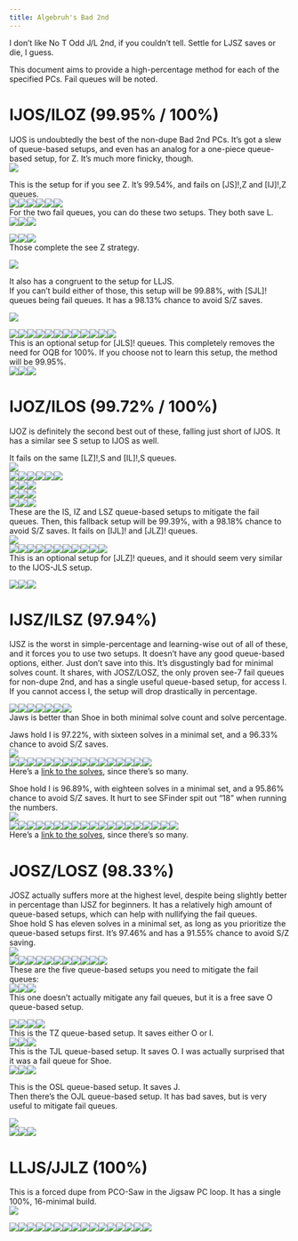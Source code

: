 ```yaml
---
title: Algebruh's Bad 2nd
---
```

I don’t like No T Odd J/L 2nd, if you couldn’t tell. Settle for LJSZ saves or die, I guess.

This document aims to provide a high-percentage method for each of the specified PCs. Fail queues will be noted.
# IJOS/ILOZ (99.95% / 100%)
IJOS is undoubtedly the best of the non-dupe Bad 2nd PCs. It’s got a slew of queue-based setups, and even has an analog for a one-piece queue-based setup, for Z. It’s much more finicky, though.  
![](https://lh7-rt.googleusercontent.com/docsz/AD_4nXdecn_OBcCG6JAyGhc4GGwK0tI2quJsg_dUGgdYKlVmaLqselrcaiCN4Nj6ndppUT3uPCrzuZx8DvI07FfYxQOBAGThUaG_oKjmABCf-bjds_XVyejoBsEcPh2VZQoTS4B5657fQ9ZQyO62pHtEssC97fsH?key=Lh5_fHnZZxvwlXRh79fIuw)

This is the setup for if you see Z. It’s 99.54%, and fails on \[JS]!,Z and \[IJ]!,Z queues.  
![](https://lh7-rt.googleusercontent.com/docsz/AD_4nXeKXKGDxjrqRk51fUDnlQi3vLNk9252YjmtoO4KJ1dBGrYUtKLaD71G99KJWpddCuqahN9oRXHQU-5kmNFORhgtNSyPtf3_iXMOHOGCOOe3IDMEnIRMhwwrjW2HMvnOZlOSTsWWHHGnsprzsUrgbM4qYjh1?key=Lh5_fHnZZxvwlXRh79fIuw)![](https://lh7-rt.googleusercontent.com/docsz/AD_4nXc4EjQtn7TOeHlLIaMGaiAryhLY0JxkkdOEpFL3HXeZufn2BbMfIazxfcuD97jvs6XaZ8d3POaA4gnDd9J7aK2E1YRMn7ypQ27cEEUo4-emPFt055QD7QH05yctKFgXQ7Wj6jTlqQyJul541RGB0EnJYJ9U?key=Lh5_fHnZZxvwlXRh79fIuw)![](https://lh7-rt.googleusercontent.com/docsz/AD_4nXc3fUcCzEirNOLHER0BglC_-djvNHeMIt5VVrwaN-OZrrLjuqpZCp4AMcC0ORCKTNWcjiwE33Mxgdhrs6no8VczqaX1byZNmwkSdgQhnHLF-feeeSTHrZ6hEjoeMVKFB7Y47dCTr_HnemO81BY7QTCvR2cV?key=Lh5_fHnZZxvwlXRh79fIuw)![](https://lh7-rt.googleusercontent.com/docsz/AD_4nXcxBvDEnVp1lMuZLpJXsaQsogpd6x6wUFE13pknyseKHCMTuzkqJIoeugFV_lOYVpiXITWvZbRx_a-A-X2jT7uTMcmzq843YBzTsxU1RGS-JNjMPwjyH8_QCEFDkDjZwnR_mNeDgR_fNLGHS670ieUt92s?key=Lh5_fHnZZxvwlXRh79fIuw)![](https://lh7-rt.googleusercontent.com/docsz/AD_4nXeye3AiagIzCzWG1jI2Qjt_K3OTyHgAe0U5TVxlykXzvULDgzkkVlN6AYdk346DTLnfABuHsTasSLzlGXpu2sLTs1I2bcDS5Gqsa1xXgIJsMTiaRpfZlhrwRokP8zbHTkGlk9yyXJwJWUxIA7NyKumbfp0D?key=Lh5_fHnZZxvwlXRh79fIuw)![](https://lh7-rt.googleusercontent.com/docsz/AD_4nXeyw3bVYx2yVUH8-bAnQ_MIw_k4yOC7L_Xe1JvulU5BYzBFtzepGIpxxAnHMPmbUmxDz__zou0owMdL96Uy26PIUR8Ih8dR-Xq2AOcJhFjoeQrgEBfPJh_zQVZ_djQSc6mmRsJv_876CJVJCyhBgufxQmAd?key=Lh5_fHnZZxvwlXRh79fIuw)  
For the two fail queues, you can do these two setups. They both save L.  
![](https://lh7-rt.googleusercontent.com/docsz/AD_4nXe8W7BS8Q1FNmHNz1Ku7KBuuko-ectYSnEK6qwnmIkrzL_2Fiucuxgi5XNPnqK15inkeelvM2_uTmved4tiF3Fw-xK_3l5_9XWrHWS_PNn6bssojrG8xxdbWUi__k8Q1TawF8nvlrEn8T0XYBMr_iImPeu6?key=Lh5_fHnZZxvwlXRh79fIuw)![](https://lh7-rt.googleusercontent.com/docsz/AD_4nXcqBaHbH4X5d1hdZuoNdxj73SnreUQUB0BZ_4jlhWt-jpiz3riCn1SeyiheYFogUWYNCm7WuL0cV3zntm2Msofc5mp5ViuQBuLbnrG309gJzPNkaY75DK6Hj6YuLHHJ8bz1u3UBNDveqBQqZzXURnGTc8Tl?key=Lh5_fHnZZxvwlXRh79fIuw)![](https://lh7-rt.googleusercontent.com/docsz/AD_4nXfmeI12wuS1f2QWk4xRV8gF8nd92h-OZsIrsWzFHh7khP0JzqHFmuZEN-OGGIfkXIn7xRKb35hyAISKFl9LFQimdPMYe8GqguuzPJoxRYR48j53UNzcfQzkbkZG81VDYKnxL5tDgcuCLwqNrHMWEBHpTi6D?key=Lh5_fHnZZxvwlXRh79fIuw)

![](https://lh7-rt.googleusercontent.com/docsz/AD_4nXcWjXWS-YqZiB2QUiuqRrYwNsOB9DhfYAOWsPGQqifStljy92lJT9m2yvXzoSjAN2RyUqQv0ZjhibGthBPvcye_DOv4RWHOsmcf5L2QoP8P4CZsL7yoNT0Wcsq42uNTdwL0vhuB-Ts3vFQnq0ToMn16Q4CY?key=Lh5_fHnZZxvwlXRh79fIuw)![](https://lh7-rt.googleusercontent.com/docsz/AD_4nXcVbx_k_W5-T9QowvvWuepyHG6B8LeJhJcPRsAYFXjrp5Wy0C6lcPkAn2bNjK5D3JI4XVdkI3sxJGy1UpRq8pT4YSpjtKNCsixffszymNKV9RhNbqGhY4i47K-wiXGeQ9ZVhmrSoiDNNW-cYTNjQZOlJU1Q?key=Lh5_fHnZZxvwlXRh79fIuw)![](https://lh7-rt.googleusercontent.com/docsz/AD_4nXdEz_x7YuALDwvQVLwJzorPzie7GFir0FHC1c07dGKGMup91xlD0NJSUNOZ1IM5qvUp93dMspxDQC_xciN39grG15ZZSrI5mQumoyWyVhvQhdEoyep10diReK2OB3lgimBJsT36X4DoiFG_WSZYo1CH94Sk?key=Lh5_fHnZZxvwlXRh79fIuw)  
Those complete the see Z strategy.

![](https://lh7-rt.googleusercontent.com/docsz/AD_4nXck22o4IILPLmzx4Bq_gxpGaBfbXCJ6R7S8GNUMNGlhWADNwkpE5QkFbYLW9BNraaxq9TdEO1D58gS6xmr8QOwjlQS6C330ScrcZV8J7hTfyO9ly8aVdHrVaU4AmmclSa1Kx99e2WDOcP1D_RVLGX0SEUFh?key=Lh5_fHnZZxvwlXRh79fIuw)

It also has a congruent to the setup for LLJS.  
If you can’t build either of those, this setup will be 99.88%, with \[SJL]! queues being fail queues. It has a 98.13% chance to avoid S/Z saves.

![](https://lh7-rt.googleusercontent.com/docsz/AD_4nXe8qDBF6Ig7YNS_ZQw8e9CraGQojoSYdkkENa_Hpoot5MhZOWhIAKWB2EIJhf4plhwVtcfJy3qHXggHkytsN9pMjJdSwadM7qd0Kxhwq2kBMYIiSSm15KpXKqqu7XGp7Fdv6C2D-bPdPajBXqsKbCq7thH2?key=Lh5_fHnZZxvwlXRh79fIuw)

![](https://lh7-rt.googleusercontent.com/docsz/AD_4nXcvkCyJBNgT6enaub5uzhCaTFUp91ugS-4KKpfjXmr9-QKczmF8c2f-eFlztHyBaABxd0v3jkvLEhU8S3mhL0TExmZsRNvXlwWs2W4e9LBHhwYOQWM_ufYsrThYc4j4z_gPCx6jm3zwznFB2lyJ3-6WjXk?key=Lh5_fHnZZxvwlXRh79fIuw)![](https://lh7-rt.googleusercontent.com/docsz/AD_4nXd1oTO4CsMCahrbgj0I-03aTG41ZuzIMqpKKSaH37B5gEY8X1_UR4n07bvqesB557m2SzeqfXt6O6EEQZEwcOwnS7Dd-t-viSHqyVW3pRc9gDur4Qou3oEw8ZmyWD0HR2ZZM37B85bqOAGuwoGlQqAZEpYo?key=Lh5_fHnZZxvwlXRh79fIuw)![](https://lh7-rt.googleusercontent.com/docsz/AD_4nXcJpanboJKkfJ8MlGST1W9Xd1zVF4FH94GsNp8zg20aNQglmSfBqkYmy6DbJa-ruTjTPGymmu9r46B4akjJ-aYU_mL9_CGvOwA13fXA-hkUhy896x6d7AtW423LOQF3cXRQ61btn1TjhPlUNyvGZE-SVxBu?key=Lh5_fHnZZxvwlXRh79fIuw)![](https://lh7-rt.googleusercontent.com/docsz/AD_4nXexn4dResL6CNOhU3vwF0824eITIynCmDZEWQR4vFAtPvK5t0bGE2Eha0RSf9DkSi6Ap67pmToL_H2J872mmmorQ6dlUr_3hiF-l1GaFvAcsDnKZwYhsvo-Qt95Kko86O1Vj__iLxPi6ICoF4kjiH-zEdjO?key=Lh5_fHnZZxvwlXRh79fIuw)![](https://lh7-rt.googleusercontent.com/docsz/AD_4nXdPp4_H64gw8SbPZiojMrnBdfQdKZUrYw2EJ9glmXd7asiFtbqep03ZWi3GYahpv5s0w-ai49AnivMIKqKj_LhZ_bpjv4d6mU_lzGWWs_N9D9b_G5R_wKjCW9ICOe4wfO4PFi3RJzig4xAX1zi7ukRgxzqM?key=Lh5_fHnZZxvwlXRh79fIuw)![](https://lh7-rt.googleusercontent.com/docsz/AD_4nXdv3wborzN5kCCX7bMMBOkULwUMDqmro7YARjxmHRL6zjk-LKF7p2aTRxyYrvhAz1QY5Zml57Mremi6nc5hJhNlKTi73daM8604gtnxARo5iRuwd9Zo_w9t_-CeBfiXDm9xyIIIoWUAS1Ve9n8nElfhW-kW?key=Lh5_fHnZZxvwlXRh79fIuw)![](https://lh7-rt.googleusercontent.com/docsz/AD_4nXc77hv0Td0oM_H3aE9wiDO77vWJg1sIixXBd-ruJflGiXOGIuybFB_U4upeeifsbDzT7FfHDK6r6qrbRJ76HHN-NpTeFxDUye2se9Mt3qFLa-e86fDbKJkkyXAEdXuGqsIaM8yRSjfgdz_FaHC1m1-s0Djy?key=Lh5_fHnZZxvwlXRh79fIuw)![](https://lh7-rt.googleusercontent.com/docsz/AD_4nXf45Tupx8sz-k-Dln567xG3Ns765togBK8s1ZSf2O4QWFolJRjS5o3wC8OoSV6WGqEej14-MitsBYLvM8s9DCdCLA650Cto9i1R1zPpDkYX1_Kt6q64RQXPwOmIvvfiBV00BmsmCBIL9KW9Yv32XIvdgkc?key=Lh5_fHnZZxvwlXRh79fIuw)![](https://lh7-rt.googleusercontent.com/docsz/AD_4nXcqXQS3x7aIo712dWjXnliA0Vbmvx0US3SGUznLGo9Xr6zE9-e5eFDb7O8FoJFWIiP6ohqZj6VwtdQeSf3iFyuVICLdMPzvlafJRuSX568vviDFhPRaKSvKvsLuLOHW-BnKrQHOYCrjRFm5YsaykfdF85DT?key=Lh5_fHnZZxvwlXRh79fIuw)![](https://lh7-rt.googleusercontent.com/docsz/AD_4nXf84gfW3AKb-ckpiCDPMk7TbbY4toTLp4lrq_3HhdErH8T-vh6IXDuyeP1_UTwGvw0aVU5uVH8MkbIciFmTgqmcNenM3xfPG5F9g4ZqmOzcm2wcXT2u6jUiPhYPgTgJOHYJjmZXdGpQEsYwauWaci0sL9o?key=Lh5_fHnZZxvwlXRh79fIuw)![](https://lh7-rt.googleusercontent.com/docsz/AD_4nXfLAvklkZ4mlYiUEu-99WzKtg9A_LykbsqVGMT30yck_47hmJk6tt9T-6oidRkJ4jrUUnthcKf_rkMFaWttyJMEAqsKxeE_QE7GRaL0TR8ABjDLM_AsLFE2Jbkx8l2Rvz5RGJfzRbyW_BY-DU3bCErtcmZk?key=Lh5_fHnZZxvwlXRh79fIuw)![](https://lh7-rt.googleusercontent.com/docsz/AD_4nXfFYC0QWD0o3PZSLDvwfv1xQAeOQKI70t7_7f1ep1RarFOBgSd3_5THEXwbHMFOpV5fpD1IAgIFmdirlxNSRqCieqh-lwP6IbkPcrn9OekgZNNMD6bheMjwyBhFNvxertNtV5FTfdyUVaSOu42EPKSpo9ob?key=Lh5_fHnZZxvwlXRh79fIuw)  
This is an optional setup for [JLS]! queues. This completely removes the need for OQB for 100%. If you choose not to learn this setup, the method will be 99.95%.  
![](https://lh7-rt.googleusercontent.com/docsz/AD_4nXcE01MgSI1VvyocjgWtW1AmwnFr_GNFDlXUDFX3HA_x-4TN4qM09Qg2Zt_HvVBsd7c7LH9mjvLo-ErRe18Oq31bOOeJB4pBCDbJPgmK8IEsFSiWrGKGNb0hju8N2RHlSOJjTtD0C8CvL7usWE7yKrLNc-_V?key=Lh5_fHnZZxvwlXRh79fIuw)![](https://lh7-rt.googleusercontent.com/docsz/AD_4nXcMWzd7dnG5Bhg1L1aTojbZLPKEOMHlrLuQ3hoBXBEnDf_Jjo8OCjmYehI10Mw9PRA3L4ligXrQ4H1zoZlPPUCQqv2T5LIrQXg7LKdP5OMt4hPgJRa-n1mWvNxOho2T435fKgxJZF1isMEqdEV3H5xlmHQ?key=Lh5_fHnZZxvwlXRh79fIuw)![](https://lh7-rt.googleusercontent.com/docsz/AD_4nXdFgoLjw1nQrn3E29HWvrf-B7LCt5roBUq1xhLVCEQBwONG26UFv_jFkUrEXSVPyhC2J9kHf_oBIQmdSq0g1XNsLOxTJ7btF-v2B_gsPzJAVcp20q6xFHgs_M8NMjcQZhzJmeBhYu3sccPL68bBAmFZ_SAR?key=Lh5_fHnZZxvwlXRh79fIuw)
# IJOZ/ILOS (99.72% / 100%)
IJOZ is definitely the second best out of these, falling just short of IJOS. It has a similar see S setup to IJOS as well.

It fails on the same [LZ]!,S and [IL]!,S queues.  
![](https://lh7-rt.googleusercontent.com/docsz/AD_4nXcds3MKskkW_-hyedvt-Rtjj2i4mhQr9lSLeflvTepfP0UPA5M3QqiFd0MkJweoBvYhLapRs3z6T-8wE-vf4ueaO4Nl-IoVlpUY8cBsgwwMECNHsqELyjp2uFgiDRPHNHf_j3Hbzyod6w0Z_wt57m-WN6Ki?key=Lh5_fHnZZxvwlXRh79fIuw)  
![](https://lh7-rt.googleusercontent.com/docsz/AD_4nXdxYJP4BTb26NalEMJc5QxGRFYPPvoIMz8gXvdU2vmX2ypx5zcCWbn0v2VIiIoutl3MPFNF1lZTZwvYRgv-Vgk7wIQDQZCvgRPacCCtwuhzsYgTwgUoP70GGCTzJdX2Fqfls8XUydgQx4GGmvDAjZuUY1w?key=Lh5_fHnZZxvwlXRh79fIuw)![](https://lh7-rt.googleusercontent.com/docsz/AD_4nXcKlbud6L8vTOg_cO8FsZzO2r1TQpeVY6fzGkMA4FSn3qdlgEdI7Yh-NMq4pgd8lVWYIAnLGQkmQXxRd51qXsk78hA_Z5wMPuRPqOJBlhwgXwx5xCiVx6eV_ijVEim7-1pB51qlkqCntcXDNESvgXSO9QrN?key=Lh5_fHnZZxvwlXRh79fIuw)![](https://lh7-rt.googleusercontent.com/docsz/AD_4nXex9DRNPeAExI_7F-X5o8Ma8kGPIlPj68uRLyFxUrb-VkPSQS_-pPU6pkfVimvHjXtWMSb4USQpRZolJnT2xVxFFlLQn_p1_p82bqwi-IS8A5yrE12yxwjRsPEh2cwFKxXioR7HGnQXcdyP_vahQhFecK0?key=Lh5_fHnZZxvwlXRh79fIuw)![](https://lh7-rt.googleusercontent.com/docsz/AD_4nXdIM85bqwlkcuZh-a3z96eO933vMc5dyaEd2peFIbsrvjYpCLw_ypvPAJ9yMUgrUuToQZ6_mhUPJf3paxW6VSovLA6SFIBkQ8p_Kj1OZdWUvB_PW76KuWL7DOv4yT3voR1cz2dizM2wALcSmDaFqmu2s75u?key=Lh5_fHnZZxvwlXRh79fIuw)![](https://lh7-rt.googleusercontent.com/docsz/AD_4nXdrCPSgejZJmfkPlr16BgHpUE3LOulunPJM-kj2Y5rhFe1Hr3vmxNQrER9o-npSTLQnC9Vx-D9y9C2tiWoTasm6fIVCqg2ShAB7E9SO6TQ2eBy_gPIIgvTY3XZvFylVqp5AEsj2pyeUiar8h5r_DjbG0Nk?key=Lh5_fHnZZxvwlXRh79fIuw)![](https://lh7-rt.googleusercontent.com/docsz/AD_4nXcMDMnb1BkMf1lko3dT9vEQpA082An3TESta9TVTjaEzR88d0PQXnU-psa1S1D1mS75Bszm3LUlCZx4nV_UHAw9DVPVJAQOcNISCG0U7p0z9B4AC3muCdp-lTU4oKZ34t_op4hZpsihiOnHaMRG9H26-0J_?key=Lh5_fHnZZxvwlXRh79fIuw)  
![](https://lh7-rt.googleusercontent.com/docsz/AD_4nXcB0PAzc_9lCVw1OkDs7X9gbfQenCsX_EOf61p7AXgc6vcF2eybo0PpNiwJtrsgKUcD8o-7Vp_PEIMUJfB-9zM3xa4L0fN4RrVVzbp9xfvwP1qOFcy10FqfCkDW0XqZ0B8XPs19h6WRJeKbTHBhy-Ce13q-?key=Lh5_fHnZZxvwlXRh79fIuw)![](https://lh7-rt.googleusercontent.com/docsz/AD_4nXcBXkgK_PHMntdf7eS8CDdNYoB3amJB7TlUoKVHmwAXkTazW6KSu2omiuSQKGpVMqBZ3UXBj0XUjD4tz2_jRFwTHkFcQAzeelWOkI7xz5loO7hic01mE-R2GHbe2ERiTSVsZBDxt2nZzxdg43FOLR-erA2L?key=Lh5_fHnZZxvwlXRh79fIuw)![](https://lh7-rt.googleusercontent.com/docsz/AD_4nXe_l1sT-fnukaekgyNSQQRHijseBnlzzz5qpGfDyNzUOAEwMgEDkB0c4Wq__geDT-zhJzazYLsqCoH4G4uLbIJuFbqS4UQ5O5darxxNRotYQveza0sSVd1J9JMtKYMpubsoJdocT_Aiybbk1etMHJUbCC0?key=Lh5_fHnZZxvwlXRh79fIuw)  
![](https://lh7-rt.googleusercontent.com/docsz/AD_4nXcPuVYSpgyy2ukW04ecIgFvRytDjS3lEecaYB1rM5jcvxy0ssFFpfxPcWbXxPx-bWHqhNsVAC8r9Bl6cAiGpElhrHUfmrtrgUGkijXr0-7fHupHTbTjG38Uh14UNKtGHWAD9Cu1ta1dDWv69qcx_SwWG2iQ?key=Lh5_fHnZZxvwlXRh79fIuw)![](https://lh7-rt.googleusercontent.com/docsz/AD_4nXebMNc2fc9FCWMW8VtB_tmb9Fe2ac_sh-l0uX2x25W7yT1a19YmtPEaHCUI28qjnxkJl9L0tcEXQwpSa60YfvU6Vy3F9ZIydWI2AGNRsmgtFmKPyToFN9n1UlVxDAaasosa6OdgPd8kbsRdLsYcmMKqdxQ?key=Lh5_fHnZZxvwlXRh79fIuw)![](https://lh7-rt.googleusercontent.com/docsz/AD_4nXcfFsm3nNeqpYVWLtgnxneUn1Tih3jln9cc-ILUMpqbVB7vOkE_upQ-UJ7E104teWJYtO0i-elkLCvRgWaeTyh0YejZkLxpqx2SstRHmOfHDyfaiYFVx7BrJDEsifd1fiPKGwiWekHFqwZi2TNexofwUVog?key=Lh5_fHnZZxvwlXRh79fIuw)  
![](https://lh7-rt.googleusercontent.com/docsz/AD_4nXddv_aiVoKpCqLjG4JNyjLxR3mdCtCyY6jP2Y2SjkW79yKIbPqXklqkW0-hAYuyp4Vroazfe6cP1ZYx_9w_4EgTFkxOPAqxdK_FFg4H0x3K9ebxy6xmbeGVYYAaGA08lRbmvqYFLW-ON1qNdq7hyqntItPQ?key=Lh5_fHnZZxvwlXRh79fIuw)![](https://lh7-rt.googleusercontent.com/docsz/AD_4nXdQ6U8mRbl_wJSu4StzPyK4tuj_0GE5Tf4ffJFKc6RJtU4l0WINqlCxcRu3UX5lXnU0_YopumIFuXgYkavZlOT1skDxkU6UnNQqPP7BT_l0A6Cv3EDO0FNxDplPUA1Vg0cC5xte3nRoWJit0n8tsdvNmyNk?key=Lh5_fHnZZxvwlXRh79fIuw)![](https://lh7-rt.googleusercontent.com/docsz/AD_4nXeuyDMsaxQHrfm3iHpUSBqx3rwadwLJJMLjpj26vzCV0T1hg7XuGyTpE_yoFHVJAETMz1p1lzWesNoWglCBnOSDGygU4ilQCwFzpTccbbha9PRuKKCquPb69FKc4u3MLKfXt8_5LDaJHggS95Z084GGV7Up?key=Lh5_fHnZZxvwlXRh79fIuw)  
These are the IS, IZ and LSZ queue-based setups to mitigate the fail queues. Then, this fallback setup will be 99.39%, with a 98.18% chance to avoid S/Z saves. It fails on [IJL]! and [JLZ]! queues.  
![](https://lh7-rt.googleusercontent.com/docsz/AD_4nXe0_63IP0901nN7PIWGilEcE9aVZJe8ZO_awBCanMBYr-2ZE36H1QfY_egUFCN_JUWSoCt6-guFpZlXkz-HHhmAAvCePf1HcUKU4oSIuya1zYboV9bAzCf4L7EU2EbtC6m2JTCm7y7PJ1Q3VJLYyYrniZzQ?key=Lh5_fHnZZxvwlXRh79fIuw)  
![](https://lh7-rt.googleusercontent.com/docsz/AD_4nXe9INeUop4mwDcoUZyf0SAHO-UR5jkMaYOvV774sI4DDMTAw67Yb96nOfm0ogrmk34A8uVhVm13y0jxObUlpAaOAoI30exNKGO5uZbx10BHe4CB1df8ykxH0-lh1NDgHdirKVRJKgfNEcBRaTxIu3dUfpw?key=Lh5_fHnZZxvwlXRh79fIuw)![](https://lh7-rt.googleusercontent.com/docsz/AD_4nXffrPz3T4qhOzT0K0bbhgBtptHTZjlBkzjkZf0yNaS2yduVYvMy1uHm9JXToSRoUnQjns33c37bMrH8JJAKuwpJG2XzIND6NurRxx4Gam0cif2lRQmQitESwSQ0b9IkyEGdGsrW2XZlL4qsadb0nVA30PE?key=Lh5_fHnZZxvwlXRh79fIuw)![](https://lh7-rt.googleusercontent.com/docsz/AD_4nXdFxf0A7Cgh3n3KdNh80kMYvgVctxs_a-s8CEDP-pOllRwP0-b0xe0-qmZvdqbTxEdQLjmNQdhb9KKhKUdAACzj2o8m8UB0uWPdL-9X1ZY5m7xkplcwrUdMsycoHEKyeLZJT9dLYqcB6Y0Nq8s-Rxqbo3OJ?key=Lh5_fHnZZxvwlXRh79fIuw)![](https://lh7-rt.googleusercontent.com/docsz/AD_4nXdH8w_RaLMdm9gCX7kIx9N12q_R0XytseSryjZDSbuuYxyVU3xxMZaAIX4D1PKG1enCveEQXaEFGnsqf9DT5cA6XpuQvP1aVajk4awO6wGzii0hnsrpOFQOgyH7LZACi7sZUPPD-D34yRW8uB3dME2THA88?key=Lh5_fHnZZxvwlXRh79fIuw)![](https://lh7-rt.googleusercontent.com/docsz/AD_4nXcbivRr911w5M_SiTyEN9BTLMiqrLL3ehCTGXDWyQfAy5H9MhRLXLgYsSRBnfxOL5XDrOfLtjsReTfzYFVTD5mGG_0bjz9cwhPjnPTwWctVXn_9iiKK1tzwx5tfU7hr4IZ-L-4Zb-vMAxsKSTBv3pTtzksc?key=Lh5_fHnZZxvwlXRh79fIuw)![](https://lh7-rt.googleusercontent.com/docsz/AD_4nXdnMYehh41guZz_RumSLF3ZcPlxiXEVAaXMBJ_6Os_Xytjcm-if2FQYiaHna5vDwzidPPhqAx7XFtxYegjbkii0CukMOa6ifnipfCC5AzkPPT9w259YQEQJcoZXA2R3XdJQ8J4yRo5beOHnY5qqO0SQyQ6S?key=Lh5_fHnZZxvwlXRh79fIuw)![](https://lh7-rt.googleusercontent.com/docsz/AD_4nXc44T-viGAN8cktE8QJ_vw1Ydx-nKOLQGRtbmU9AiwbznEc9tkEGwOal-JCxrM73NNgOImPN4gOwq1oGFmcODNqv6Su7-twXbQFgtAAHeKBAjP0Z3mp5sn2JljAYmzkHF3REHM0bFlGiCN37kwBhUq9XSY5?key=Lh5_fHnZZxvwlXRh79fIuw)![](https://lh7-rt.googleusercontent.com/docsz/AD_4nXd5iN-e6oxG5HosNdyliyVSAHr29cv1S018Pk8R_HD1BjMSdmEvrI5pSTMhBsvw_WNpdZSpHxYP62h8sQE5JKX0ujrokir3Nhs5aw38-02KQCUKLeGg-SCzUA-qIFLkxuQSMVrDnY0vxXITUAJEx08WdvgH?key=Lh5_fHnZZxvwlXRh79fIuw)![](https://lh7-rt.googleusercontent.com/docsz/AD_4nXcOeupvffCVtDk_4PpiGq7kk-6JYR8t2NbfSUiEby4GXi57_qhtilTau0ZnzWitfnymWx7vd7c98nmU5KMsu_MxoSYazHhUwvwgK0bttcYOETt4uq9kRCUOIs2Y0d5azajtinylq5YnFHsLlnoj9RarO9s?key=Lh5_fHnZZxvwlXRh79fIuw)![](https://lh7-rt.googleusercontent.com/docsz/AD_4nXe8escMKtyHAj7Eyr93x87cAHrrunq5NXRQ_tigVmULjayzmol-gbq3Wwrg6UIwIEgsFyX7ITYHaVcL8NobX-7_g5ERJftOqIz2gBttjd2BGwuwossloWwc41CEQam4MGtK3tJy5cDyJv206aBU9nQhIaY?key=Lh5_fHnZZxvwlXRh79fIuw)![](https://lh7-rt.googleusercontent.com/docsz/AD_4nXf9OjuRRkNo3qzLw6yu2mlVOXAG84X3tUVn_FmpE3dztykDlS55EBXvKNM3P-_czLE-H1jb3eVyqg265WVJ5q2-NuzhrzjTGqb3wgq-QDkZqLFRL5W6Cut88p49M9q-ImWAdnjiVTnMqegOOWeHpyE_-ODg?key=Lh5_fHnZZxvwlXRh79fIuw)  
This is an optional setup for [JLZ]! queues, and it should seem very similar to the IJOS-JLS setup.

![](https://lh7-rt.googleusercontent.com/docsz/AD_4nXcv88FPrdFFXoUGrkizm8Zg75JvFzJOrmOId-hzZCNfdN4tMSbw1Lpyvx6P3M7DojJZhB4Dq5bNba48D6ICDfC2fEkPJD5h19zpmf-rOgh1Dy7Tn8O20ivO_RLRaIqgOZmFgcagbaYzgHYU8syOA2bR9pU-?key=Lh5_fHnZZxvwlXRh79fIuw)![](https://lh7-rt.googleusercontent.com/docsz/AD_4nXcqQ8bNP7yE4O0yAwGrMepL6sR8vFewmLpI5T9ltPnSYw9QQIAEAuGz9IP_WCiuRvsrl1e8cOt0ps9Ky5-RRzouc3FVKfGLg6S3keCl4GS_V_uyNr-naASFmRG-UAe5kopsxCFIWTrREbmMfLsTaj4mE_em?key=Lh5_fHnZZxvwlXRh79fIuw)![](https://lh7-rt.googleusercontent.com/docsz/AD_4nXeW5Y5Xc4KMuVzzZZrmAmj0ol2AKzW2Hl2--BNv0O63LhxWWl_XSBQhn0Lk57Z4M02NiUBuaMRpUc8ya672xwzd0R2ZGAc2jmDMkzSAts2WX_qinVh65ViIiguOH4gCHNqKlDGWFBZkRzXD3P_NvtevoSMQ?key=Lh5_fHnZZxvwlXRh79fIuw)

# IJSZ/ILSZ (97.94%)
IJSZ is the worst in simple-percentage and learning-wise out of all of these, and it forces you to use two setups. It doesn’t have any good queue-based options, either. Just don’t save into this. It’s disgustingly bad for minimal solves count. It shares, with JOSZ/LOSZ, the only proven see-7 fail queues for non-dupe 2nd, and has a single useful queue-based setup, for access I. If you cannot access I, the setup will drop drastically in percentage.

![](https://lh7-rt.googleusercontent.com/docsz/AD_4nXfeWAs4V8aBhlGow9jt_Io7TevmmICeKFQbkiCX14LHfo5VgHGY9br37c36JggM_FJ9PJg9tkh5gxjMCgb3iQDRNccLofYHfcLD9Asnrfe5kS6O9WsMbSONErtxPqh8_HKeUZT8RBZReCy9sW28Ex8LvvY?key=Lh5_fHnZZxvwlXRh79fIuw)![](https://lh7-rt.googleusercontent.com/docsz/AD_4nXdE94C2t03yyKA5yVnrzjcUbBjfqD6amra6kq71eZLWpYZK0uO9sI4TMnrT0t60ocHPDNlW7uQihbZH6fRlbIUMHTfOHPoGOU1yq1EJ6FeD8vJ2qTASxPPyjc2mgYZRXHfUAhKdWbplOaq_FoceAaw_5Nk?key=Lh5_fHnZZxvwlXRh79fIuw)![](https://lh7-rt.googleusercontent.com/docsz/AD_4nXfO0t2f-IpH6mjsGuzKp7404FsC2t-nkr8PIU3e0kv-1iQe3sHeunho0vbAty9weqV53NRfYudnV9dhyhMXngaDfiostoTKygm7h9q3MgtdvbMWIJzMObgW3ueoIs--NKIggIhGYN18F2wPKDMtJE2QXxg?key=Lh5_fHnZZxvwlXRh79fIuw)![](https://lh7-rt.googleusercontent.com/docsz/AD_4nXfjr1SlQQluCsS3YT-p_ZchFOw4EPFYEtbnMmNP8cikt9sTFZdMqrlOlmknG-6092M-ppQOo776oI3zNYq4jbexs-VuRqy2aTVJ-yB9yGu-aZwfGZaagRgRcc2KhnTSrb6oqZq9jU-rYf5Da3WZjSKOB1ES?key=Lh5_fHnZZxvwlXRh79fIuw)![](https://lh7-rt.googleusercontent.com/docsz/AD_4nXdZwucl-xTvbxSrhWy4QlzsXt9Q5WEawb65Ivi0CPN9i5APq5I4Vz3jLE-FWWOhmIKlfJIvVOgSX1G6vfHG8PkkTmPu7UY2_nP2U76Ys-eR2cyaSbUsNlvPGbPDt12UeDpbsSVfUPnzIVyX5EydlJDWxY8?key=Lh5_fHnZZxvwlXRh79fIuw)![](https://lh7-rt.googleusercontent.com/docsz/AD_4nXcQqDDKlcGx3zVZkkgWSUPJcZTeYW43CeZMHu4fhSZO6i8bbdpclj4CG1yQWzftwSlDJ_g5S3tD1NLOLqrDSPrigLMTkx-b0BOUnbf4zfdUpwt5m9yUpnt9_DMdZvd-C5nuOr_21BjKbNaFcPviLnaLimY?key=Lh5_fHnZZxvwlXRh79fIuw)![](https://lh7-rt.googleusercontent.com/docsz/AD_4nXeBspoCfCJwB1yE_RLUlxx7a-4BVQNqEIA2f_lJE0SeuZBQdul4C2PVy3sF5SipS-4oCDOgcEX1h2CQZsukD_P-wHlI53BPlOTBm2hiC-73IbWYJuifUNgmZrxKca8S80ZgwodjdgBB_U4bxhOFVyM3xASV?key=Lh5_fHnZZxvwlXRh79fIuw)  
Jaws is better than Shoe in both minimal solve count and solve percentage.

Jaws hold I is 97.22%, with sixteen solves in a minimal set, and a 96.33% chance to avoid S/Z saves.  
![](https://lh7-rt.googleusercontent.com/docsz/AD_4nXesEiZfAV7iEsgwLSbk-TRXmgmb1N4onMXrbwfr7umfNTvjp_o6Gz88Zaq5Kv1dw_v5qASfQTVZzyvIcJpFXGkPTaxfF4nuNRh6e-2pl7_Sk0CHq-JU3Xx_79UrEvhYkTo5Mq1mERmRSQ-mjH6OtY2P4DI4?key=Lh5_fHnZZxvwlXRh79fIuw)  
![](https://lh7-rt.googleusercontent.com/docsz/AD_4nXebyCgMUi2veM0UQz0E8v9b3s_4VCRuwrew5d-rOMTmRj1uvnQUVaKCFq_bYaRjFatVP3hgnVAKVIiwO_bwgdDBZ-ijYjezsM_dQU7ZuDRqp719rXLsbeUiYL_uOgiwaRWosrumJuqnxlxV4c1lUafxqnfu?key=Lh5_fHnZZxvwlXRh79fIuw)![](https://lh7-rt.googleusercontent.com/docsz/AD_4nXdMeDoLZt8WKDPu2NItmxBX_A_B-Y1GLFFZ--iseGw419hKNffpk96mRD2rxEKk-ZMUKv0lJ6hkA8dmM2Z8NuTPI1bXPmD8phF6oMgH8MXn3JIZPW3hx5LQzMzDYEv1Uakza3c3rzGVBmXtYmcd0muZLXI?key=Lh5_fHnZZxvwlXRh79fIuw)![](https://lh7-rt.googleusercontent.com/docsz/AD_4nXeIuIgJ-47K75cImM0TkoPnfUw95icK4S10BhxB8AH8IaED9OMVP_4BNtPYopFmCVO7OERKVmugqc7EiapzEax69BTyGxbySRySpuY_sqkceT_iDmDj2RuiARkcjDdXL1u2DNsiiXwJsl_E2qZq5wA8TJXO?key=Lh5_fHnZZxvwlXRh79fIuw)![](https://lh7-rt.googleusercontent.com/docsz/AD_4nXfvIqqtJX5lfFIEOcDlnUj_HcML5yG0fc0atxSaq_0A6LHhFrlSxtVeV8zfZ7efLTRe7z3s2t1gDWya8mY8rXQq_iIb0GaMMrCJSXSazy_ee1KRX0eE3gii-Ibd3U7n52J2L2ncI1a8H-h1ww4TOel3QIv0?key=Lh5_fHnZZxvwlXRh79fIuw)![](https://lh7-rt.googleusercontent.com/docsz/AD_4nXfhWDTWdUjJlwv6PTbACg8o8-2VTYtUP7BFQn74xyZMzKuTrfcp2b_M0OC_zfL5tBvYMip1Af32qeGbLeeO_igh_4qnbvusKoE1yVRRdehpudgddhnYN-4NTn5x4YFUeraAk7LnuDAxsvJQwTNk1RFsLM-h?key=Lh5_fHnZZxvwlXRh79fIuw)![](https://lh7-rt.googleusercontent.com/docsz/AD_4nXd3HhNMyGMJ4BWnPPEALdCzvyzrwlzHLN56n5bwmzpiMBpvDDrLlpUIJoC1R10-7evygsN7SYunT67tv0cYvY63Rja2Bgak4a0ktazLG7VlB8sbnujH5YtXpn4mvTfl4RptnDIxp7wyKDBLeiNeO4IZaT7O?key=Lh5_fHnZZxvwlXRh79fIuw)![](https://lh7-rt.googleusercontent.com/docsz/AD_4nXeL4lTB8BtqGAFCJPi7O9_V3gkTB1H1jm_ZAHPdHBOr-vRjHzFovABJjZl9tVQGhoYEnybZKPy3X98YPkpbozS24GH71XCdwTsQ84MEGsYyDbFBNUzJ4scERxp14JE9PFu5aJVLifCJprbx50tBTH2NsOh8?key=Lh5_fHnZZxvwlXRh79fIuw)![](https://lh7-rt.googleusercontent.com/docsz/AD_4nXfOgRfrxn1G2PNcfIQMNe3iIgPIWFAwP9uPFO-hkTKiDHLWD4N5_7SwlrlPMosAmHQ2dIuk7lLSHOLP5Iog5XSE3k3YDyP4fZ--3mJMW_QHRu72_NRwH0HvH8AqahUOXeHTLIaE5d-5opMsZEejbSMYYdAZ?key=Lh5_fHnZZxvwlXRh79fIuw)![](https://lh7-rt.googleusercontent.com/docsz/AD_4nXfud6ERHijl_lq_jdjZNXWAmQ4sTS2a6MjcpJPgFydqAGfwL2jLhBJFrpHMcp-Gt01SgRNfnr56VlOvr2nMBvoyT6jt5WWOxzjb5hPcvUe1nQHHsliS4G7XtDnTXNsIPCZ8-D61t1sKFTjPN3_UNWfhgXM?key=Lh5_fHnZZxvwlXRh79fIuw)![](https://lh7-rt.googleusercontent.com/docsz/AD_4nXcO1Qvrq4qu8fEwBYow1J04kdZHTxc_bYrbl7Ee3EWrkEsR6_r_BIizQuFG-ZYWppO5ALAHCOkHgQNgi96CjqeIDV1KDRAt1GonO2GFEkWpVRkAg4bUgAbCT3iCAeiP7gbsT2pzRINH05KXce3aMyYGPME6?key=Lh5_fHnZZxvwlXRh79fIuw)![](https://lh7-rt.googleusercontent.com/docsz/AD_4nXe94sQ5QfkDfPtLipGt_ssvmXZVmZOTQQYAvGhTXeZBSBZPBUbVPrks5S51GHwsMLLNIElmAIW8qXR-VJXig_wcSsoeOETbcCfR7VbIMH-VQ-VnVUIY5xtzV2Q7ktdeVeouTLtg_lVyjnOR0uFzaBxUD5eI?key=Lh5_fHnZZxvwlXRh79fIuw)![](https://lh7-rt.googleusercontent.com/docsz/AD_4nXcLkgE3DVFwTdSgxxVXyxD7FPP4g2i0f-PgDkuIgLKc31kjM0l3QCKr_natr_Yg_KrsJ2EvIsDWYTv1-eRLVyRpETblQFARCUnbSGh82pkwQUFOZOD10CuTp0x5KGicrffpv87wpkkG_ORm2vbQuqyoCtUD?key=Lh5_fHnZZxvwlXRh79fIuw)![](https://lh7-rt.googleusercontent.com/docsz/AD_4nXeoOSY0ChduD9V_Tu9E1EISL1lF3rDlSzdsuV98PCYKlW81pV1lisNKW8QPRU5c3oXnaoiy9K52MDRSG6vAWmI4Sx_Ylr0gLfM2AfcYJKBMCZIdjf7Azz65zF-_jYvv36tgvnz7USFVXE2uncfO4VjBWwf1?key=Lh5_fHnZZxvwlXRh79fIuw)![](https://lh7-rt.googleusercontent.com/docsz/AD_4nXdrUziu7SNcqP_W_OwLsBl9FDtYFWNOGsdXNdkLxntM8mzyxQp0IHtYoP6c1_dXs0Om23dpTdima_HLmkbIxL9c8BJ0-GH3K-8ep7pZVezvxmEQV40K472ABD1DtlhUH7reYgnuhVmVLenoFud-X9PDVjX6?key=Lh5_fHnZZxvwlXRh79fIuw)![](https://lh7-rt.googleusercontent.com/docsz/AD_4nXeNqajUA0bn3v9GzWsFnk2nEjNb72A47j0lDnwLZHpbwrgnNM6lCn2Zmg-xcVig6iY3EhocBisXt-RwXure7AlG-lIXJYsP2tg7DdeiRFK4741ED2Qj7JSo2ZREtpsh0b-thiGdH_nd7MHtJb1fS-zfBGiL?key=Lh5_fHnZZxvwlXRh79fIuw)![](https://lh7-rt.googleusercontent.com/docsz/AD_4nXcfEipyIpSG99UXEvir-TnIQ5shMNtUCH6qSeGx0nhPgW5VnVvEl7f5Im2rP3-Dlxk-gsttH88EwsuNemeewLPnqarKHqJP5z8lACzpwEm3rQtzV26pAhPgyZf83SJ_QstwAt5GEjXwqvKbimv6W9TKNpM9?key=Lh5_fHnZZxvwlXRh79fIuw)  
Here’s a [link to the solves](https://fumen.zui.jp/?v115@9gh0RpQ4BtC8g0wwRpR4BtB8xwilQ4D8g0wwglzhC8?JeAgWZASBwKBxngHBFbcRAS0wHB4G7KBQo78AZAAAA9gh0w?hRpBtC8g0wwwhRpglBtB8xwwhilD8g0ww0hC8JeAgWZAy/H?OB4ngHBFbcRAS0o9A4G7KBQo78AZAAAA9gilzhC8glAtRpQ?4ywB8BtRpR4D8AtzhQ4wwC8JeAgWZAy5/DB0ngHBFbcRASU?cOByG7KBQo78AZAAAA9gwhh0R4BtC8whg0R4RpBtB8whywR?pD8whg0wwzhC8JeAgWZAREYHB2ngHBFbcRASECLB4G7KBQo?78AZAAAA9gwwhlh0BtC8xwglg0RpBtB8wwR4g0RpD8R4glz?hC8JeAgWZAREQ9AyngHBFbcRASEqHB2G7KBQo78AZAAAA9g?whwwi0BtC8whxwR4glBtB8whwwR4g0glD80hhlC8JeAgWZA?xCIOB4ngHBFbcRASESEBwG7KBQo78AZAAAA9gywR4BtC8g0?wwR4RpBtB8zhRpD8i0zhC8JeAgWZARBAEB0ngHBFbcRAS0H?VByG7KBQo78AZAAAA9gwhhlzhC8whwwglh0AtR4B8whxwg0?BtD8whwwglg0AtR4C8JeAgWZAR+35AxngHBFbcRAS0v2A4G?7KBQo78AZAAAA9gzhwwBtC8Rpg0xwglBtB8Rpi0glD8zhww?hlC8JeAgWZAx8HOB4ngHBFbcRASkFVB2G7KBQo78AZAAAA9?gwhilRpwwC8whglR4RpxwB8whR4i0D80hg0wwC8JeAgWZAR?7/DB0ngHBFbcRASkNEB4G7KBQo78AZAAAA9gh0xhilC8g0w?wxhglAtR4B8xwxhBtD8g0wwxhAtR4C8JeAgWZAR4f2AwngH?BFbcRASU7KBwG7KBQo78AZAAAA9gzhywC8ilRpwwR4B8Btz?hD8glBtRpR4C8JeAgWYAZFk9AFrnRASo78A4sv2Av8x2Awn?AVB9gRpBtywC8RpR4zhB8g0R4BtwwD8i0zhC8JeAgWYAZFz?ABFrnRASo78A4M7KBv8x2AwnAVB9gwhQ4ywBtC8whR4wwRp?BtB8whilRpD8whglQ4zhC8JeAgWYAY1ZOBFrnRASo78A4sW?9Av8x2AwnAVB9gRpR4ywC8RpBtzhB8g0R4BtwwD8i0zhC8J?eAgWYAYVk2AFrnRASo78AYb2RBv8x2AwnAVB9gzhwwRpC8h?0R4zhB8g0R4glxwD8g0ilwwRpC8JeAgWYAWVNEBFrnRASo7?8AYLb9Av8x2AwnAVB), since there’s so many.

Shoe hold I is 96.89%, with eighteen solves in a minimal set, and a 95.86% chance to avoid S/Z saves. It hurt to see SFinder spit out “18” when running the numbers.  
![](https://lh7-rt.googleusercontent.com/docsz/AD_4nXdTXo87gfUMPBrS_lJIoCjTvtwtbopOW0bW9JUGBIzUOUBbjfspO5bTVUxorQLphz-fX-Q2DuQlNeLWeSW1JolWdVTy9iwD8T49D0NdCwWB7K7F2LWPw_siWXw6s41x-FxYz5-qBVVfqKnBraEV-d6D3DXw?key=Lh5_fHnZZxvwlXRh79fIuw)  
![](https://lh7-rt.googleusercontent.com/docsz/AD_4nXchuZUOr6UIfaH_e0fOqd6klRfd9YjKm5RWqDc3nTfq7rnPW3Ksl5osZ-NKnaxvAeQxREztlueLxRlJb1rlQ_ybgJydFfA1p4vCjKYLUyn4mnKbUFqn7wgZdQltXrgoH6ZoSEATiPzf3Ss5UX-9fMB-juX-?key=Lh5_fHnZZxvwlXRh79fIuw)![](https://lh7-rt.googleusercontent.com/docsz/AD_4nXeJSm3iK0gdWViaOnU5AITMsLn29XW4JCfW2CMjmZmceB3P3N6UL--EC1Yi44cOAQSzIpaAEQSQikVy9-ytizMs9YsTpIgMqIeFF1vz5uTwSpUG3IZ9k1cUmPcvk-gaUFCThWde7Y97hgRHnUoWGzLErRIf?key=Lh5_fHnZZxvwlXRh79fIuw)![](https://lh7-rt.googleusercontent.com/docsz/AD_4nXc7sLTJaSLOrBDywqepI1dylg2vrydB_PKbjKbTz91bV8WvG7pRDTT3zS-Gp4Ge8bNaBiYSvLj9JEGYk22bdXtlHM6t1zb40AcOyau0ZLSMTGedo9CfuhdlQqVGoFU6jTzHSShoe7BrqBnGC1G1AYcYhoY?key=Lh5_fHnZZxvwlXRh79fIuw)![](https://lh7-rt.googleusercontent.com/docsz/AD_4nXegZEPZgarmFdQQmi0EJENGzY9KSmOi5udpILTas8Ek0iEyZ1PnTz3krrtM2HQEiDugDUBC5ObHFTcjjYdQMItmDRlmzg15ye8Y8TZ0ugK4BZzV9nTi0pURfZbYCsPqKKE8RS8c2ZA5ato_nLFABXHpnfwo?key=Lh5_fHnZZxvwlXRh79fIuw)![](https://lh7-rt.googleusercontent.com/docsz/AD_4nXdixXD0Jn8Z6cnJ-5bAjVFy2w4389ZYP9Emq03rkMr5Ephr5gd11rL86WxW6F8tGtDfg67p7alNp7DfXFmmcAlO8pN3p1Jbx5qh6F7jHieWTCjQObDjtCiICAJoCzDC8qRiBiOCKBurZei1LU5d7j4WD8Cg?key=Lh5_fHnZZxvwlXRh79fIuw)![](https://lh7-rt.googleusercontent.com/docsz/AD_4nXfWAWGToVkC_LFUOKKMYnbEc8fDVZmdHiKymaelnVgzI1VSjibJmAsnNUlV3wg0BSnvk1hgSJpxSoUcF9pLWeaocSU_pjdk8NyeXaIVptjiHQFInatZUyViDh3g8aosusbPxtuca3xTvrooeTfd-St6MP0?key=Lh5_fHnZZxvwlXRh79fIuw)![](https://lh7-rt.googleusercontent.com/docsz/AD_4nXezNlGVvg_WBkrJcyRzc35SkRmXxg9uBfagZikkyfaTMGyjppdk5f8ERG4MzQlCI3tzkHi25q7e9o1pBYVMAhPvIwb-7YMDScBT5NdOL5gjEC5wN3ixw9gsrNuVC5w2rr7sqhDSS_7Hql_q64gzUbsNnd_3?key=Lh5_fHnZZxvwlXRh79fIuw)![](https://lh7-rt.googleusercontent.com/docsz/AD_4nXf8lDPi2vZV5bajQQPS5-VbptSzVPspv0JOlGbW4Y8omyn9vxxbeKbCWzhYgSjtOtfm9_cBU0snpz-qjznpu53G1Iih-bZhwVjkGajojENFgoioT8Y8kx_DPQY7UdHM878tC6za4zuj48fe35-9-Xt7cLhm?key=Lh5_fHnZZxvwlXRh79fIuw)![](https://lh7-rt.googleusercontent.com/docsz/AD_4nXeVSm6LMt8RztOySZICUBMvOcjVGLDc_FbEK0Bar4QKDddfqWQVrYjzhQMkMK3mUlOxlInwH0GQvTdFWDHxSTIcWQlS9OJQswGDsquemvhYCT3JA8W38lM5VkQgBvvJIyFbRnBHzbQWgg9RUqk8yU5cIy8?key=Lh5_fHnZZxvwlXRh79fIuw)![](https://lh7-rt.googleusercontent.com/docsz/AD_4nXe-8QjIF1WtqVFfDOW39wZ0JZ2Xd0hIfs6B7N9BIzNXWPKCbib3XBk_QiKvrZRzIxrwcsVA64jzld16CNO8J-tEA5xiw7qwBNc6VhJ8X0E7uDvHiuCC36u4UyXVSTX2Qp3KqAHN7iPPbQuZ6NnLabR91S5d?key=Lh5_fHnZZxvwlXRh79fIuw)![](https://lh7-rt.googleusercontent.com/docsz/AD_4nXeWixsKFDNj9nI6e-hDUWJT45EFAENLfN8eZHerjthUMwyKZybPR8LrtE4QfFDFu5rTRpJgfDevdxW20mcujtPn03MlKG8w2d9bEZam2OFmKnmRNG06WydMUVPOU8XQ11T2IA8WSu2nNxagAEFV8NQG60Z5?key=Lh5_fHnZZxvwlXRh79fIuw)![](https://lh7-rt.googleusercontent.com/docsz/AD_4nXe5ZGWJU7tkHiXHwhvtQ8ClgJY14WxAW0aYjVW9BhOpall_HDoI_AjPkUpSbmlEvcy9pUMzlZW7mfKWsE9qXCbXReTY93zh5GcXt52fbHbeWCj60KuzgS9Y6PbIgZgv65Ti26lPLieUoB0R1DtzRwpahW7r?key=Lh5_fHnZZxvwlXRh79fIuw)![](https://lh7-rt.googleusercontent.com/docsz/AD_4nXeurTSixDvXQNBeO_tMrUqw4PFE6OziyQNrWoxVTYIlgvw1lpFfyhnYXSTIHT-dZW6beNqI7OwY_42yjqBbZ6VSGqqb49s9QpXL8xt-gI4wHetvBWC2GTkXK_9YCOS6DLU9Qk8pFO1Ulw4srBHCs6TlY8y0?key=Lh5_fHnZZxvwlXRh79fIuw)![](https://lh7-rt.googleusercontent.com/docsz/AD_4nXeC7h8ca5S4V5WTtZvPrsUL5z9Uy7GPQbjw8Pn4akhA-t2gO9btzR7xnKFV8W2YscHYRZLaOEUIdz2_McHG7CUq3gxr0UX3z43LUFfJPDfWkgBCLyDGV6RPPcr5FA7g4R4G89DQAjllq8BMarbfLzac7Npr?key=Lh5_fHnZZxvwlXRh79fIuw)![](https://lh7-rt.googleusercontent.com/docsz/AD_4nXdRFyfYrCm65J_4E26s0fHWGg7_c6pGaoMt3gc2v4hhZkVu6F6weoKF9w4gZfmnImlAx00a9ugQ96xFtAnaExEb4_AzyXolELkRgp2TyUuPv_BtOzEMmTaqvEzDuRSId24j3S9taal5IoMDi5epbOBy11E?key=Lh5_fHnZZxvwlXRh79fIuw)![](https://lh7-rt.googleusercontent.com/docsz/AD_4nXc_eQzRWZtFGhpjLwJ5MZZYhga9iQ0dk_gbzdK7HdWTwisa_2aEWBh86U3igkdFvOuX1sEBr2hwU_a0pgGDhSl5thNOf7ax52i_lYBXcMZXoNXEPWzLOmh7p-ZQxcfVdR9UKsq7gD-R3UYfVwATqHwFy-8?key=Lh5_fHnZZxvwlXRh79fIuw)![](https://lh7-rt.googleusercontent.com/docsz/AD_4nXfluGHNxxEJpHBc2WwIbNjn9S_LsU7eaZafMSHbdg1xluGYklu-69ySFsYLCpZExNUPgnsZJcQVW13BlzKKgq0XZWsWUZI7D0ZtstIu3IR9_g1vI0rx238BLotPKYSr2HSjOfjfauu1KrJwjMs7QVq4T5qW?key=Lh5_fHnZZxvwlXRh79fIuw)![](https://lh7-rt.googleusercontent.com/docsz/AD_4nXfQn5H9USNQGsCbElvd1NOOk45MrHbW0GUc28PfIIbMit1I7Si5dq4e-cU2og2q9ID02gdkmTe57g0na2WK7uizBo_M5Abo6SzVVMlaW8lK6UIRVFkgY9BHJTFwKUJsj-oR394EGnhXxU9ukyhEUFCrHQWa?key=Lh5_fHnZZxvwlXRh79fIuw)![](https://lh7-rt.googleusercontent.com/docsz/AD_4nXddhoymAiMOojD1C-5EgVKH-scLV6_XBE0ZVPm_yd1u9HBWi-IP5Ujagydq8fVbLPnjN4sIRRrtK4Q9ZVtRUSbGFYnLtzScGpk_EizC-w_mB2F83xvK8ebWS-sWA94yalldbamY03074tawC1aiCOp1NOUA?key=Lh5_fHnZZxvwlXRh79fIuw)  
Here’s a [link to the solves](https://fumen.zui.jp/?v115@9gA8ywR4zhB8wwR4RpBtglD8zhBtE8RpilJeAgWaAz?5nAB5ngHBFbcRAS0+5ATIqABWYcRAylAAA9gA8Btzhi0B8B?tywR4g0D8zhRpE8wwR4RpJeAAPaAyFYHB2ngHBFbcRAS0m2?AWOqABWYcRAylAAA9gA8Bthl0hB8Btglwwi0whD8glxwR4w?hE8wwR4g0whJeAAPaAyFg2AwngHBFbcRAS0m2AUOqABWYcR?AylAAA9gA8Bti0hlxhB8BtQ4g0wwglxhD8R4xwxhE8Q4wwg?lxhJeAAPZAy/HOB4ngHBFbcRAS0o9A4G7KBQo78AZAAAA9g?A8Btzhh0whB8Btilg0wwwhD8glRpxwwhE8Rpg0wwwhJeAAP?ZAy8vKB3ngHBFbcRASkuHByG7KBQo78AZAAAA9gA8Bt0hhl?B8BtRpg0whwwglD8Rpg0whxwE8h0whwwglJeAAPZAS7nABz?ngHBFbcRASk22A0G7KBQo78AZAAAA9gA8BtzhywB8BtRpzh?D8RpR4wwglE8R4ilJeAAPZAy53UB0ngHBFbcRASUMVBwG7K?BQo78AZAAAA9gA8Btzhh0whB8BtQ4hlg0wwwhD8R4glxwwh?E8Q4glg0wwwhJeAAPZAS4nABzngHBFbcRASU8AByG7KBQo7?8AZAAAA9gA8zhBthlwhB8i0wwBtglwhD8g0xwR4whE8wwR4?glwhJeAAPZAxF4UB0ngHBFbcRASUM6A4G7KBQo78AZAAAA9?gA8BtzhywB8BtQ4zhg0D8R4Rpwwg0E8Q4Rph0JeAAPZAx8P?9A1ngHBFbcRASkVOB3G7KBQo78AZAAAA9gA8ywR4AtRpwhB?8wwR4BtRpwhD8zhglwhE8AtilwhJeAAPZAx535AxngHBFbc?RASkt2AwG7KBQo78AZAAAA9gA8ywR4AtRpg0B8wwR4BtRpg?0D8zhh0E8AtzhJeAAA9gA8Bthlh0R4wwB8Btglg0R4xwD8g?lg0zhE8zhwwJeAAPZAR4vKB3ngHBFbcRASUrRB0G7KBQo78?AZAAAA9gA8BtywR4RpB8BtzhRpD8wwR4i0E8zhg0JeAAPYA?Zl+5AFrnRASo78A48oRBv8x2AwnAVB9gA8BtywzhB8BtzhR?4D8wwRpR4glE8RpilJeAAPYAYFzABFrnRASo78A4ck2Av8x?2AwnAVB9gA8zhilwwwhB8i0RpxwwhD8g0RpR4whE8glR4ww?whJeAAPYAYVk2AFrnRASo78AYb2RBv8x2AwnAVB9gA8zhww?RpR4B8zhRphlD8xwg0R4glE8wwi0glJeAAPYAW1J6AFrnRA?So78AYLrRBv8x2AwnAVB9gA83hwwB8i0glRpxwD8g0glRpR?4E8hlR4wwJeAAPYAUVOVBFrnRASo78A4JELBv8x2AwnAVB), since there’s so many.
# JOSZ/LOSZ (98.33%)

JOSZ actually suffers more at the highest level, despite being slightly better in percentage than IJSZ for beginners. It has a relatively high amount of queue-based setups, which can help with nullifying the fail queues.  
Shoe hold S has eleven solves in a minimal set, as long as you prioritize the queue-based setups first. It’s 97.46% and has a 91.55% chance to avoid S/Z saving.  
![](https://lh7-rt.googleusercontent.com/docsz/AD_4nXd51oPMx3CWF0RDjZOabKVbTSdcfmoipQqpjaBADVoCAdVvstS-s0E923srP6d2oPxMT0Csfi3JwgpFg39mvp8K4XYpUGReXsmw-musbgZOQAmjI3N7Je0F87eDrDfdvSa4MzGtZtiX-8ZqCY3BsqEYG4So?key=Lh5_fHnZZxvwlXRh79fIuw)  
![](https://lh7-rt.googleusercontent.com/docsz/AD_4nXelpILRElOgko8EsWE_9ocMYkFGLNjFulTIMdDtZi3HSJN5HAdew-eLOdv0cdwmEn8o4zbZ9iCTcZfi0kvM1ka-H_exqQVBT63M3JDyPlZzBfw0Eru6bWqoNcwrH3lr48aiJ3O46is_AfDroqBAnAMXVOD6?key=Lh5_fHnZZxvwlXRh79fIuw)![](https://lh7-rt.googleusercontent.com/docsz/AD_4nXfeA53GE-pxoU6KlLhvLRU-GNsKky9ADBeFoYy2JUHCtlwnK4EvYBLqxKaQHQE_Sl2M6zrYuqn6Flv2wjt5U7SVBB4kUXLJm7_8-D3qvOqHJALFgWscRHEFTK1bugfDwQ2H0cuzMEJQgw2zcCPioEUmcw4?key=Lh5_fHnZZxvwlXRh79fIuw)![](https://lh7-rt.googleusercontent.com/docsz/AD_4nXfKzsy16Gmnlw3sRG9DaS22ov64YD584SvuD0Rxp5BguhAfWcDJvlMw31AwYNoWHKmWlXS35WOMVbZ-PxYBXB9WwCnGEgLrTzA0LSyhQUcs1J4B4MlCje3acpNFh4PvqGNDaCCf33nu1P112NSpw7icYr1F?key=Lh5_fHnZZxvwlXRh79fIuw)![](https://lh7-rt.googleusercontent.com/docsz/AD_4nXflnUP2EMPMaOYK2bDplhi3ghR_d5N20NoBmOua8aK3MbBx3o9a1hAZ3-fdklkcijnGJSoAUpc2y06xM9AsYvUfSBi78iV0prh02DTvpT-AMm1D7rdNoqDURXclhZXW13306q40-f18AzB-g0G_pnAHZFoS?key=Lh5_fHnZZxvwlXRh79fIuw)![](https://lh7-rt.googleusercontent.com/docsz/AD_4nXcxIG1B7t65aSA5pbuBPxuwCSVG_sc6HrO-pEgVRrbECBqaMZaOyqMfdeulc7MSlf6aJBLwz3hTuKuKwZMOrBABB_I6fC8IS6EkZdpe6pjmrjAcz_44V3_3B2m-SndYgu-x5k5UD4yM36dvjOQW8sYRVVw?key=Lh5_fHnZZxvwlXRh79fIuw)![](https://lh7-rt.googleusercontent.com/docsz/AD_4nXcVn4fMopbiGPD9VX84rKe-6sii4xjdO2F1-My8x9RVkKj0IQY6IuHUfYfbpQD5zH6yH6xTC7fLTfH1vokrr7mmButK__Pf1npgdK8tQa6FGS98-NSmBHpJ1lAXG1ILFrxxs5bjwGplhv7YcNTCOZa-9Vw?key=Lh5_fHnZZxvwlXRh79fIuw)![](https://lh7-rt.googleusercontent.com/docsz/AD_4nXfBwYTj3syW5TjhvuwzOEv44bU2a5funaoyrwrRfnmGo7WOVlHyGyd-bwJdqNHXVupHAXoOTzxi6s0Y185YPJkxdOxjzJBG59b6mAQ0VNCXTQ_SKEFQBRBbea2EryK7crNNXpk8YuHX3NWupQyAC0ZmOAP9?key=Lh5_fHnZZxvwlXRh79fIuw)![](https://lh7-rt.googleusercontent.com/docsz/AD_4nXcqem87QRR8mcxnqRqPIF-WoOTDGyVOTNEXqmfrluwUbpKze5Jr19dLlLYnmGDojbWuV-sfJqx2Nk549qy-NjKbUDCIW9VjrwZ74qGWwGHLhY0t6NOha0peidkk_HKL1vSE_fAATNk-wvSVBvNMy2pGPvJ8?key=Lh5_fHnZZxvwlXRh79fIuw)![](https://lh7-rt.googleusercontent.com/docsz/AD_4nXd-ELgSySYDykwFuah6W8LZoxvvRZD5RG7qzBTmkXeTE9C09BBkVErWgyCWl6OsG3IwGDtwCR-hd9KYFORER5B9yZSo0z4I5DyS_yrxcvyBzT8Qct7Ypu3LBjrbt-nMZikOQNf6DnCWjKHo0HfkGhOcVpgL?key=Lh5_fHnZZxvwlXRh79fIuw)![](https://lh7-rt.googleusercontent.com/docsz/AD_4nXckIti5RN0DCkWv47HBjb6PV08VYlpMVQiUPlY_TyiAyz7hw958jzO76ud6_NleK6tGoFoOHVSTMeFDXKvoOkNBU1NxpnHja6F8BOwjZCh2rl33VAcA48IQxKLZsKOJ0ZERnhl_MZYU3F1iaGAUrx8mzgo?key=Lh5_fHnZZxvwlXRh79fIuw)![](https://lh7-rt.googleusercontent.com/docsz/AD_4nXdYuK2djwK6azi6r9E77UJ984a7LusWh5we-aSoGKKs9kT3uQntSkGekkdGn9G3C9o91yJmj9UsQ5DfiUHDgg5po-LbCE8kFkCpni-WL4pcu1l-_PwNrxO503RBulALw7UIUcwNu8-iO-RVfkqEWjpdcq-k?key=Lh5_fHnZZxvwlXRh79fIuw)  
These are the five queue-based setups you need to mitigate the fail queues:  
![](https://lh7-rt.googleusercontent.com/docsz/AD_4nXfaA0y2gvEPhJw-eTatARhshrWdd33cSs-kNyVOsgW6xxiyJG7EzfkXerFeTxxTPIMGS8uQTq91IXZvmMASxLqfWD8NALzCho-d8T_VD0_UL7YU0JOJjpU-vKE21gSNgtPTvk2tarSWZAjFqOI8bS0vw7o8?key=Lh5_fHnZZxvwlXRh79fIuw)![](https://lh7-rt.googleusercontent.com/docsz/AD_4nXfgfKRKGMcvOm0DfBnqk4uUTwcH27zYstKt_klbM_9Ywbd5L6aMQ9bi9iszi0_PMkxg6khD-VTFlEqzQ2JDvlDqwxosFNVszdqhZ-pjvFDcUEMJeP1wUYSM-TGJPk0cDZPi5TL-kV0SMyoMjzbpaSS6iSJS?key=Lh5_fHnZZxvwlXRh79fIuw)![](https://lh7-rt.googleusercontent.com/docsz/AD_4nXcdPWw3yBJjrd-sPQ3HfdutcX8girbZrN-afoWCqUYOKXh4-AVvs3dyczNIijJZ_Dk1tDizCKuMC_WiLTbq4MitjCexzo6UElwYoIcegol0zb3bg3TgvWUmakh2769GnhG9Sq9IpYx5SSWuSRAC-HG7DVWM?key=Lh5_fHnZZxvwlXRh79fIuw)  
This one doesn’t actually mitigate any fail queues, but it is a free save O queue-based setup.

![](https://lh7-rt.googleusercontent.com/docsz/AD_4nXfQvy2Eond-tBsPmueWy6WJq1CeNtJgrncaSUG6-NXiCiVW-RMRIk0awZUo6MqGiHYYRUwd33PWBGpRRWQKL92jmkSRNixfhjjcMnTReoMxDs9MyatCeBEnFEkZeFZneXsCreazY9k8Pyqk3q6eB8FKA-A?key=Lh5_fHnZZxvwlXRh79fIuw)![](https://lh7-rt.googleusercontent.com/docsz/AD_4nXfk6ModKZELtDoGhJz5_gQ22aZlrXWpcTztbjXpPb2zp1O0P53h6AYXl4EANjvYHG-s_NK5yX6IYiyWgp4L56UjmQUiTi7so493_k8pvSt40mgDQIPlNPbESnttRVh6beSMVMMYjfk671ojI6C8ieCK-YSX?key=Lh5_fHnZZxvwlXRh79fIuw)![](https://lh7-rt.googleusercontent.com/docsz/AD_4nXfOCE8j6SYbXrsHXyUaBTeKm-_3_GXrCoRtaayRHhfIa7WzMOt1rJ9Oglblk5fZiTQuy6xANX6DsHcK-xRlrQ6Taj35Tf7-sCJMbn7rXDX5MLxKu13411fE5LMSfXrSfS7ITy9QGOiFTAkYkn3541mSMhk?key=Lh5_fHnZZxvwlXRh79fIuw)![](https://lh7-rt.googleusercontent.com/docsz/AD_4nXdzUzDd327WIeEQ67lYjNZoIT4DQiSv5x1i2iEKaMshNeMISHlvmLfWHmxsZmn7VrTMAz4PR-vwFuIweIFUGExbLPu4PhTNP8DCoazM9cfg36WzQBzcDspW6NhstXPKvtLZP3reXfVKmrjLXK-6T3269ELy?key=Lh5_fHnZZxvwlXRh79fIuw)  
This is the TZ queue-based setup. It saves either O or I.  
![](https://lh7-rt.googleusercontent.com/docsz/AD_4nXfMJmVtY8_nNOPN01rahSp7Pmb5vDKXu1-B4Zq_Q3O1lSKvzW_JRauxCMGqubVO4bQPdBCcQ-jByE3vKnKrKPpCrX42s4SkDm-bzabD9blwQwjiODnFMrmAVisff28FQmsE1nrpdJD4SGYLlA60Naucd8uy?key=Lh5_fHnZZxvwlXRh79fIuw)![](https://lh7-rt.googleusercontent.com/docsz/AD_4nXcmlXvy3xHFd4HlMJtdtXYaWv2wseAEzFMFvTNaALa2h-_S4J6ccBUpSapN9TLFfEf7Mj7yRDdQaEdyONCus2COXdSIsKSAr0yZ1KYb5mtqNNH0DLLddtMAtt9LuPUIVJsJmJoLrB69z_Gcr0FpNEuydMmX?key=Lh5_fHnZZxvwlXRh79fIuw)![](https://lh7-rt.googleusercontent.com/docsz/AD_4nXemCk0gF4g4eqvZ9XlgOq6Fmz4fACx86eRQIldsPk1wGSBMCjSKNNAmhdqXVTcbwl6s_zobLazGv7BBPkdylgEhl4MZtPNpKvgdM7IJ_b_7zP6Mw10j3u69W1uwk5fBX2ZqE8ODHd1lhmijy-jZM3NrD9oR?key=Lh5_fHnZZxvwlXRh79fIuw)  
This is the TJL queue-based setup. It saves O. I was actually surprised that it was a fail queue for Shoe.  
![](https://lh7-rt.googleusercontent.com/docsz/AD_4nXcJgW2WKfYQ5_uf6A_ubgppsUJW_uETCt_yskHdXFkynUMngdyH8HtCHG39rB6JrN-A-_kthkBlA36tumVV_pacAQ9zu0F6NTvzmNw93pQ55hNVXw4Acgi9O-zYUIbizuV0Tn-w0XBbkvO57gN4xpEDY74j?key=Lh5_fHnZZxvwlXRh79fIuw)![](https://lh7-rt.googleusercontent.com/docsz/AD_4nXdP6N8pZV8Sd0cFOi8H0KgawVhnrNPF-UILnNv522IWMSTPQhR8hBwemFaHsEZSixKyeuGRY2Lg8wzzh6ClmhcgDey6w-7fTO7rnfftjos1NBNRnaLlYVds-a_F4Y1JJFQhbMXZxbTNqH8Gs4tJD-gtGrA?key=Lh5_fHnZZxvwlXRh79fIuw)![](https://lh7-rt.googleusercontent.com/docsz/AD_4nXeJzTK1sS5Olut4qeubh2dDGywvh10nnpfQOYvGVrc4IE4T5BZmcX3J_GjBKPlQaHE4V-0tyXyVoEGKPopNe8_I7esHRm5arc5H0NH5dmaaJkPsWqDYA969cz7CFXv6XXNZFq9LkRl4nZQSmY0AMYtTAP-i?key=Lh5_fHnZZxvwlXRh79fIuw)

This is the OSL queue-based setup. It saves J.  
Then there’s the OJL queue-based setup. It has bad saves, but is very useful to mitigate fail queues.

![](https://lh7-rt.googleusercontent.com/docsz/AD_4nXef-TpBLKO89k5FImPm5uVMU1w6MBM-H2xNcuzMKO8qJiOoiSJAoMf7Apbt0wIheuet09O6nZAJ4On4zMO8Iu7EwNvlafm0DdxD_R7GuV7ROUjZ5HB6sCVeZtHTt37nvLcZU0KoFqD0Sdbj8cHeMVY2nNc?key=Lh5_fHnZZxvwlXRh79fIuw)  
![](https://lh7-rt.googleusercontent.com/docsz/AD_4nXftHx5S7CctyzZPg5EndfIQSPIMe0Xe9Kqqaf_xErDdIUU0tqzuEuH83h4IkY4cVCsr6AfI-a5OeBg7Iw8Vra4snHL0s_DX2w5VX2sMFVdWSjREfZmmmeRMfSeYtKnAWQusayEfiw4w8fem3ziNhaEeWcxr?key=Lh5_fHnZZxvwlXRh79fIuw)![](https://lh7-rt.googleusercontent.com/docsz/AD_4nXc6Q3ziRJRINsEK9ACI2UnnoSB6dujUf0ZyR1InuKk2bEb_64X4n_VC008g3CcuYoi_xHhzVumQ8gJAqvCuAP1_spLUhhbeg5wSMPybO_VmW2yyMyTwI-amkCBOeteqn6Ce6o8b_vXqXJsfeRp1z6-Jsl7J?key=Lh5_fHnZZxvwlXRh79fIuw)![](https://lh7-rt.googleusercontent.com/docsz/AD_4nXc1qE-fFnZCvxi1mRX75O7hoQlJ01jeUgrrmMt8GkhVJj32aKlwl3fm1U98YOwBGoYSsWsC-ONQriyPKAcuJYvI_HCTG6ahuqhr8wQF5otikmZwQhOyysnnK6gI5i7QWJM4ibxE6DIozsc3c7mL_WNWVwJH?key=Lh5_fHnZZxvwlXRh79fIuw)
# LLJS/JJLZ (100%)
This is a forced dupe from PCO-Saw in the Jigsaw PC loop. It has a single 100%, 16-minimal build.  
![](https://lh7-rt.googleusercontent.com/docsz/AD_4nXcdQ9zp8UAvGJZ-SM0_F9Zlc63D1rnAv-2u7wuT0StMGZTi2tPMpndf0DL8pEgOCdwoLCMv9toVtkU9mvgfJahsq2YCFDUnx9tA6EAVHvRwKRU9UyZlrmo9EHFY4c6iocS1ymmK9cXloAAct9aYLmyK4MO4?key=Lh5_fHnZZxvwlXRh79fIuw)

![](https://lh7-rt.googleusercontent.com/docsz/AD_4nXd4XqvD93X7x8iHfGz4D9Qq7MMgNtc9RZ3NlZdo4GMterbV21xx1UZhuLWf3Yobg92WUhFJ0QzQSu0DgGRruP-sUZb5x831oUbMaRDi8JtYaJYNwWHSfb5hnfetbEW_k2jPyW7vSev_-BidV8j-LgedM25R?key=Lh5_fHnZZxvwlXRh79fIuw)![](https://lh7-rt.googleusercontent.com/docsz/AD_4nXfnWQakY_Ck1k4eESjjHG5Gc6JsxyT7bl1PnmAE1jV3ShF1SE-Fyf3eHeOPZYPsmwiAfARqpoMs1TWixmjA9NhdGeBWJjEbwQgUYd7sD2thotTqV2sEjnrUnPM89Ulz42stjRxN3UKKeUGdoW0B6KzzXNI4?key=Lh5_fHnZZxvwlXRh79fIuw)![](https://lh7-rt.googleusercontent.com/docsz/AD_4nXfKHFgHNZmpCV8wWE2gXHqYDVydH_lUhH4v1ibShIgoL_H9-Y8GW0wEJrPuTIeaUbbzUEMChUbc6mtO4aG_bWSIUcc0-fCYM_rjoHedP0VBtjcFMNefDrMy-MiQv7KhUUpU4lOFfULN1BYklRKxapRtYex8?key=Lh5_fHnZZxvwlXRh79fIuw)![](https://lh7-rt.googleusercontent.com/docsz/AD_4nXfGiBTiuGr0PwJZtNB-Y-l-NnrmMsiQarQZ62SBuX268VXGFl53aJMD_yn0_UtnY31p8GiLAMxdkoJDp_xriHjU901CBRbw4EiAx9Da2MUhjFdZUhLL86qWhqfXSrzYBVo_ka4m6FnvWUk29VaKLwtSCs_3?key=Lh5_fHnZZxvwlXRh79fIuw)![](https://lh7-rt.googleusercontent.com/docsz/AD_4nXfz3_7L2VFrhrN4mZE7wLaIhoCq1zwu_PyFKXXMVyZKWxV2A3JAqE6bWitKnwT19oDBGLBblupv_fM3RW2niWoHtX7K5ZgSCVvmFI9ozkMBMaa4j0KWpqcHYEMHfWbYSe8RVEaKpWyTA6jsT45NoYfJmBE?key=Lh5_fHnZZxvwlXRh79fIuw)![](https://lh7-rt.googleusercontent.com/docsz/AD_4nXfQe0sQUCaz9QAlR7CGdhsqjbexcIi56--a2jl8HrxRH_USWulZi2T7MPH4JOnLCYBf9evrOC5DzYEMilVQ2N_f0AcxBmrLomVpbK56gKXZjW1XbAJ5nKHJ9GWuBZHRfgc0azkDTrZ_VxMaOTTttgJFWnz5?key=Lh5_fHnZZxvwlXRh79fIuw)![](https://lh7-rt.googleusercontent.com/docsz/AD_4nXdyNnPLFKMAN2o6BEr_lfXD3GJKNyijEUWjvgZ02Un7--CZccPXMplWvjPHKqQqS9wGbXCcJgIl5P_nWS4Bwh-p8msXs23KMzdNXG_i_SLHVRZuml-akM9jzsq6JS2Xj-lD8lePrardgK0zKI95QQu6rDk?key=Lh5_fHnZZxvwlXRh79fIuw)![](https://lh7-rt.googleusercontent.com/docsz/AD_4nXcs569lRjQ27za34rQnsPoINkfYkyHtVLDkWdeyM27gq3nee65635KkaJEAxc9oukdJH1uGHfW2Gd_fMKfjTs-_i6aiJe4u6j4NxIAzxQQa85k91eeryWX3PuqCHQT4M05WhV4DIS5EOoosbRzmLHe-MUNr?key=Lh5_fHnZZxvwlXRh79fIuw)![](https://lh7-rt.googleusercontent.com/docsz/AD_4nXdv1XTvpR5RnXz_7EFHaHbPEccpzM_49QAittMYN_JKb8RtufWuPSLb61IHds08G2Uhg8tSpOPrNVPBFcPy9B6HhHgWcE6R0VCd9wK-6ar4_k5ut_9Tx7NoiqKVrRTbky7wOc0TAqzcgLhw4HO3XUxcW6g?key=Lh5_fHnZZxvwlXRh79fIuw)![](https://lh7-rt.googleusercontent.com/docsz/AD_4nXeeGwwAKGJbiwZH1BUSag2rZnOQV6nfZAp2igvSWJZyQ6ZmxxBk_eDENBuacrdxcLRUh0rjG0YZKVwNvFlxV4xzhZVn3rENarpUb1-9EP5VLuvaf7MlpzjMyo8f333NRyJZyxb5hg5sEMC9Tau12vTcsrIA?key=Lh5_fHnZZxvwlXRh79fIuw)![](https://lh7-rt.googleusercontent.com/docsz/AD_4nXclpHIaSuMPboJNAGWB7w3XGkm1EcoJkWRIwXyL85fPomWB9u_aG5i617fmfo51niAZtfr9e5xUiOqD1YXdHNllgqRLCteHU6xzxkOVHoFz5DHAOiw7RiN5GhV0ClBH4t5t7yV6iPPO875tRAgjXM5rHz33?key=Lh5_fHnZZxvwlXRh79fIuw)![](https://lh7-rt.googleusercontent.com/docsz/AD_4nXdrs_XTscvH2oh_EkUQ62V-U-1jiPBp9qFYYz5nbpDSnDhjhFJMJ9pMmhZl6dG32_r0myp2t62etMNff7B1UF73OEM4Gxz67H96Z3JYTNrkubFDdYnG5ljYcAohATypavcoin72li4bKjHnRjAF5zrovqxF?key=Lh5_fHnZZxvwlXRh79fIuw)![](https://lh7-rt.googleusercontent.com/docsz/AD_4nXe7S-D_3zgSQxtB23C95wfx6O025tCKlKG3J2WtY9_aIWFxHq4B4Y5bwoVBkigElPVKHJzDDFlV5PsTxf_wrpMxkyvVGtPuitoqIp6pxWZ1Fo5Eb2XgAL-dmlDi7ECWg7cEGUFnjRMrWbq_tyBlzZtdASjs?key=Lh5_fHnZZxvwlXRh79fIuw)![](https://lh7-rt.googleusercontent.com/docsz/AD_4nXcMEdIH5MuHTcl-EqbQ-PiBmOd-Re5D5gEYBdhLANDeAxRFQGyFihLLS6YoviqqvvWe3d8PWnat2HQGKENWkwcGgU6bhlUks3xtYqQfdI739bAwzu6mY6UpGz8tsH9vaujVbPWdoEEjgoRP-J5nijzhzE4?key=Lh5_fHnZZxvwlXRh79fIuw)![](https://lh7-rt.googleusercontent.com/docsz/AD_4nXfSnEf4smvv_Gr69q0OXpxtYnTq8ADJG-e9v7fUZGCwye3Erpw7-cbIrhL0Mf-sU6toz9Mi6D-GlKnnBwQV01Zr_F2eta-1KlLwdei18IHEXu27UOnVCqjbJkQDuvPYcqcWFeVORGOdXBXS7VO2g83ZmxJP?key=Lh5_fHnZZxvwlXRh79fIuw)![](https://lh7-rt.googleusercontent.com/docsz/AD_4nXfBHVDVXoLRkaAutku0VIFQEAl5vYerJWGO6zgLmrkvW6RDHKxKPLkZMdfiMU96ehNGThWs6mFwjlNh_kiIovWFYXaTZbeNhUV9I3MMwhsokd0NNQJS0_kozzGApB84wyj_Dr7IfR_76jjqBhuKVrO4Xqtl?key=Lh5_fHnZZxvwlXRh79fIuw)